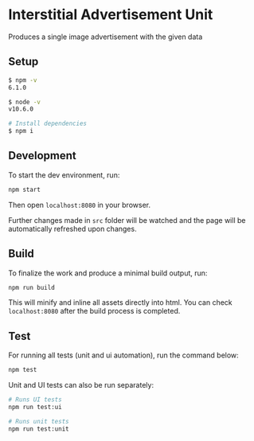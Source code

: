 # Interstitial Advertisement Unit

Produces a single image advertisement with the given data

## Setup

```sh
$ npm -v
6.1.0

$ node -v
v10.6.0

# Install dependencies
$ npm i
```

## Development

To start the dev environment, run:

```sh
npm start
```

Then open `localhost:8080` in your browser.

Further changes made in `src` folder will be watched and the page will be
automatically refreshed upon changes.

## Build

To finalize the work and produce a minimal build output, run:

```sh
npm run build
```

This will minify and inline all assets directly into html. You can check
`localhost:8080` after the build process is completed.

## Test

For running all tests (unit and ui automation), run the command below:

```sh
npm test
```

Unit and UI tests can also be run separately:

```sh
# Runs UI tests
npm run test:ui

# Runs unit tests
npm run test:unit
```
